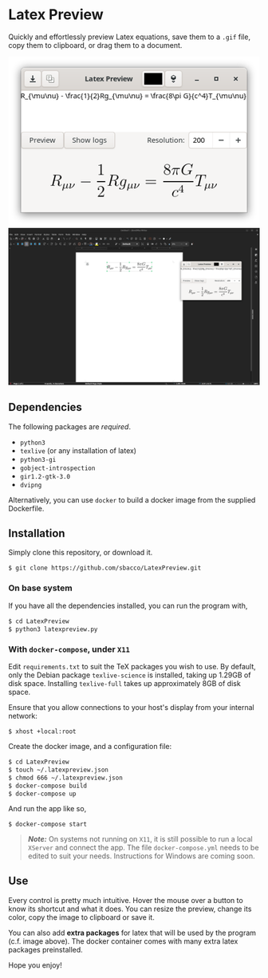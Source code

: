 # Latex Preview

Quickly and effortlessly preview Latex equations, save them to a `.gif`
file, copy them to clipboard, or drag them to a document.

![screenshot](screenshot1.png)
![screenshot of the copy-paste feature](screenshot2.png)

## Dependencies

The following packages are _required_.

* `python3`
* `texlive` (or any installation of latex)
* `python3-gi`
* `gobject-introspection`
* `gir1.2-gtk-3.0`
* `dvipng`

Alternatively, you can use `docker` to build a docker image
from the supplied Dockerfile.

## Installation
Simply clone this repository, or download it.
```shell
$ git clone https://github.com/sbacco/LatexPreview.git
```

### On base system
If you have all the dependencies installed, you can run the
program with,
```shell
$ cd LatexPreview
$ python3 latexpreview.py
```

### With `docker-compose`, under `X11`
Edit `requirements.txt` to suit the TeX packages you wish to use.
By default, only the Debian package `texlive-science` is 
installed, taking up 1.29GB of disk space.
Installing `texlive-full` takes up approximately 8GB of disk space.

Ensure that you allow connections to your host's display from your internal network:
```shell
$ xhost +local:root
```
Create the docker image, and a configuration file:
```shell
$ cd LatexPreview
$ touch ~/.latexpreview.json
$ chmod 666 ~/.latexpreview.json
$ docker-compose build
$ docker-compose up
```
And run the app like so,
```shell
$ docker-compose start
```
> ***Note:*** On systems not running on `X11`, it is still possible
> to run a local `XServer` and connect the app.
The file `docker-compose.yml` needs to be edited to suit your needs.
Instructions for Windows are coming soon.

## Use

Every control is pretty much intuitive. Hover the mouse over a button
to know its shortcut and what it does. You can resize the preview, 
change its color, copy the image to clipboard or save it.

You can also add __extra packages__ for latex that will be used by the
program (c.f. image above). The docker container comes with many
extra latex packages preinstalled.

Hope you enjoy!
